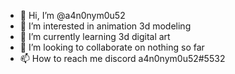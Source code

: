 - 👋 Hi, I’m @a4n0nym0u52
- 👀 I’m interested in animation 3d modeling
- 🌱 I’m currently learning 3d digital art
- 💞️ I’m looking to collaborate on nothing so far
- 📫 How to reach me discord a4n0nym0u52#5532

<!---
An0nymu5/An0nymu5 is a ✨ special ✨ repository because its `README.md` (this file) appears on your GitHub profile.
You can click the Preview link to take a look at your changes.
--->
